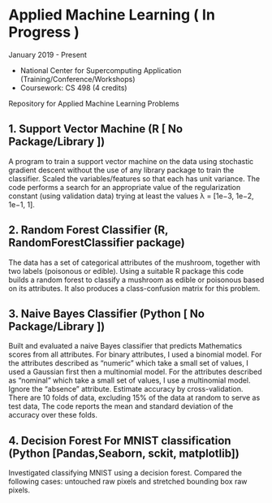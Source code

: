 # Applied Machine Learning ( In Progress )  
January 2019 - Present 
  * National Center for Supercomputing Application (Training/Conference/Workshops)
  * Coursework: CS 498 (4 credits)


Repository for Applied Machine Learning Problems
 
## 1. Support Vector Machine (R [ No Package/Library ])
A program to train a support vector machine on the data using stochastic gradient descent without the use of any 
library package to train the classifier. Scaled the variables/features so that each has unit variance. 
The code performs a search for an appropriate value of the regularization constant (using validation data)
trying at least the values λ = [1e−3, 1e−2, 1e−1, 1].

## 2. Random Forest Classifier (R, RandomForestClassifier package)
The data has a set of categorical attributes of the mushroom, together with two labels (poisonous or
edible). Using a suitable R package this code builds a random forest to classify a mushroom as edible or poisonous based
on its attributes. It also produces a class-confusion matrix for this problem. 

## 3. Naive Bayes Classifier (Python [ No Package/Library ])
Built and evaluated a naive Bayes classifier that predicts Mathematics scores from all attributes.
For binary attributes, I used a binomial model. For the attributes described as “numeric” which
take a small set of values, I used a Gaussian first then a multinomial model. For the attributes described as “nominal” 
which take a small set of values, I use a multinomial model. Ignore the “absence” attribute.
Estimate accuracy by cross-validation. There are 10 folds of data, excluding 15% of the data at random to serve as test data, The code reports the mean and standard deviation
of the accuracy over these folds.

## 4. Decision Forest For MNIST classification (Python [Pandas,Seaborn, sckit, matplotlib])
Investigated classifying MNIST using a decision forest. Compared the following cases: untouched raw pixels and stretched
bounding box raw pixels.
